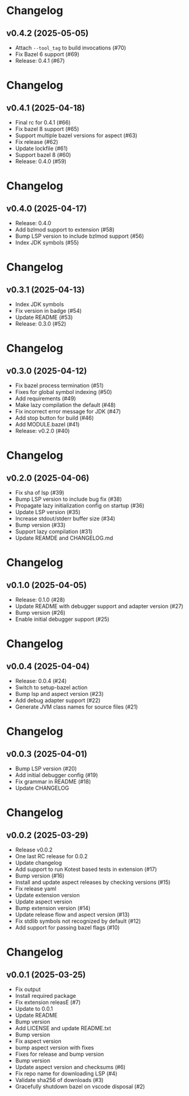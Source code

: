 # Changelog

## v0.4.2 (2025-05-05)

* Attach `--tool_tag` to build invocations (#70)
* Fix Bazel 6 support (#69)
* Release: 0.4.1 (#67)

# Changelog

## v0.4.1 (2025-04-18)

* Final rc for 0.4.1 (#66)
* Fix bazel 8 support (#65)
* Support multiple bazel versions for aspect (#63)
* Fix release (#62)
* Update lockfile (#61)
* Support bazel 8 (#60)
* Release: 0.4.0 (#59)

# Changelog

## v0.4.0 (2025-04-17)

* Release: 0.4.0
* Add bzlmod support to extension (#58)
* Bump LSP version to include bzlmod support (#56)
* Index JDK symbols (#55)

# Changelog

## v0.3.1 (2025-04-13)

* Index JDK symbols
* Fix version in badge (#54)
* Update README (#53)
* Release: 0.3.0 (#52)

# Changelog

## v0.3.0 (2025-04-12)

* Fix bazel process termination (#51)
* Fixes for global symbol indexing (#50)
* Add requirements (#49)
* Make lazy compilation the default (#48)
* Fix incorrect error message for JDK (#47)
* Add stop button for build (#46)
* Add MODULE.bazel (#41)
* Release: v0.2.0 (#40)

# Changelog

## v0.2.0 (2025-04-06)

* Fix sha of lsp (#39)
* Bump LSP version to include bug fix (#38)
* Propagate lazy initialization config on startup (#36)
* Update LSP version (#35)
* Increase stdout/stderr buffer size (#34)
* Bump version (#33)
* Support lazy compilation (#31)
* Update REAMDE and CHANGELOG.md

# Changelog

## v0.1.0 (2025-04-05)

* Release: 0.1.0 (#28)
* Update README with debugger support and adapter version (#27)
* Bump version (#26)
* Enable initial debugger support (#25)

# Changelog

## v0.0.4 (2025-04-04)

* Release: 0.0.4 (#24)
* Switch to setup-bazel action
* Bump lsp and aspect version (#23)
* Add debug adapter support (#22)
* Generate JVM class names for source files (#21)

# Changelog

## v0.0.3 (2025-04-01)

* Bump LSP version (#20)
* Add initial debugger config (#19)
* Fix grammar in README (#18)
* Update CHANGELOG

# Changelog

## v0.0.2 (2025-03-29)

* Release v0.0.2
* One last RC release for 0.0.2
* Update changelog
* Add support to run Kotest based tests in extension (#17)
* Bump version (#16)
* Install and update aspect releases by checking versions (#15)
* Fix release yaml
* Update extension version
* Update aspect version
* Bump extension version (#14)
* Update release flow and aspect version (#13)
* Fix stdlib symbols not recognized by default (#12)
* Add support for passing bazel flags (#10)

# Changelog

## v0.0.1 (2025-03-25)

* Fix output
* Install required package
* Fix extension releasE (#7)
* Update to 0.0.1
* Update README
* Bump version
* Add LICENSE and update README.txt
* Bump version
* Fix aspect version
* bump aspect version with fixes
* Fixes for release and bump version
* Bump version
* Update aspect version and checksums (#6)
* Fix repo name for downloading LSP (#4)
* Validate sha256 of downloads (#3)
* Gracefully shutdown bazel on vscode disposal (#2)